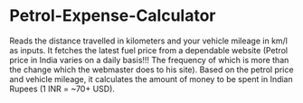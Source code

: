 # Petrol-Expense-Calculator
Reads the distance travelled in kilometers and your vehicle mileage in km/l as inputs.
It fetches the latest fuel price from a dependable website (Petrol price in India varies on a daily basis!!! The frequency of which is more than the change which the webmaster does to his site).
Based on the petrol price and vehicle mileage, it calculates the amount of money to be spent in Indian Rupees (1 INR = ~70+ USD).
